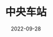 ---
title: '中央车站'
date: '2022-09-28'
price: '20.00'
theaters: ['北京大学百周年纪念讲堂']
seat: ['2-17  2nd']
remark: ['原声影片・中文字幕']
---